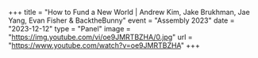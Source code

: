 +++
title = "How to Fund a New World | Andrew Kim, Jake Brukhman, Jae Yang, Evan Fisher & BacktheBunny"
event = "Assembly 2023"
date = "2023-12-12"
type = "Panel"
image = "https://img.youtube.com/vi/oe9JMRTBZHA/0.jpg"
url = "https://www.youtube.com/watch?v=oe9JMRTBZHA"
+++